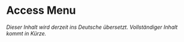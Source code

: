 # Access Menu

_Dieser Inhalt wird derzeit ins Deutsche übersetzt. Vollständiger Inhalt kommt in Kürze._
